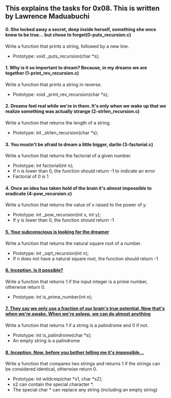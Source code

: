 ## This explains the tasks for 0x08. This is written  by Lawrence Maduabuchi

#### 0. She locked away a secret, deep inside herself, something she once knew to be true... but chose to forget(0-puts_recursion.c)

Write a function that prints a string, followed by a new line.

- Prototype: void _puts_recursion(char *s);

#### 1. Why is it so important to dream? Because, in my dreams we are together (1-print_rev_recursion.c)

Write a function that prints a string in reverse.

- Prototype: void _print_rev_recursion(char *s);

#### 2. Dreams feel real while we're in them. It's only when we wake up that we realize something was actually strange (2-strlen_recursion.c)

Write a function that returns the length of a string.

- Prototype: int _strlen_recursion(char *s);

#### 3. You mustn't be afraid to dream a little bigger, darlin (3-factorial.c)

Write a function that returns the factorial of a given number.

- Prototype: int factorial(int n);
- If n is lower than 0, the function should return -1 to indicate an error
- Factorial of 0 is 1

#### 4. Once an idea has taken hold of the brain it's almost impossible to eradicate (4-pow_recursion.c)

Write a function that returns the value of x raised to the power of y.

- Prototype: int _pow_recursion(int x, int y);
- If y is lower than 0, the function should return -1

#### [5. Your subconscious is looking for the dreamer](5-sqrt_recursion.c)

Write a function that returns the natural square root of a number.

- Prototype: int _sqrt_recursion(int n);
- If n does not have a natural square root, the function should return -1

#### [6. Inception. Is it possible?](6-is_prime_number.c)

Write a function that returns 1 if the input integer is a prime number, otherwise return 0.

- Prototype: int is_prime_number(int n);

#### [7. They say we only use a fraction of our brain's true potential. Now that's when we're awake. When we're asleep, we can do almost anything](100-is_palindrome.c)

Write a function that returns 1 if a string is a palindrome and 0 if not.

- Prototype: int is_palindrome(char *s);
- An empty string is a palindrome

#### [8. Inception. Now, before you bother telling me it's impossible...](101-wildcmp.c)

Write a function that compares two strings and returns 1 if the strings can be considered identical, otherwise return 0.

- Prototype: int wildcmp(char *s1, char *s2);
- s2 can contain the special character *.
- The special char * can replace any string (including an empty string)

